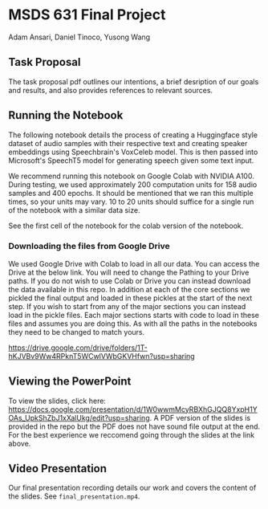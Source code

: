 # MSDS 631 Final Project

Adam Ansari, Daniel Tinoco, Yusong Wang

## Task Proposal

The task proposal pdf outlines our intentions, a brief desription of our goals and results, and also provides references to relevant sources.

## Running the Notebook

The following notebook details the process of creating a Huggingface style dataset of audio samples with their respective text and creating speaker embeddings using Speechbrain's VoxCeleb model. This is then passed into Microsoft's SpeechT5 model for generating speech given some text input.

We recommend running this notebook on Google Colab with NVIDIA A100. During testing, we used approximately 200 computation units for 158 audio samples and 400 epochs. It should be mentioned that we ran this multiple times, so your units may vary. 10 to 20 units should suffice for a single run of the notebook with a similar data size.

See the first cell of the notebook for the colab version of the notebook.

### Downloading the files from Google Drive

We used Google Drive with Colab to load in all our data. You can access the Drive at the below link. You will need to change the Pathing to your Drive paths. If you do not wish to use Colab or Drive you can instead download the data available in this repo. In addition at each of the core sections we pickled the final output and loaded in these pickles at the start of the next step. If you wish to start from any of the major sections you can instead load in the pickle files. Each major sections starts with code to load in these files and assumes you are doing this. As with all the paths in the notebooks they need to be changed to match yours. 

https://drive.google.com/drive/folders/1T-hKJVBv9Ww4RPknT5WCwlVWbGKVHfwn?usp=sharing

## Viewing the PowerPoint

To view the slides, click here: https://docs.google.com/presentation/d/1W0wwmMcyRBXhGJQQ8YxpH1YOAs_UpkShZbJ1xXalUkg/edit?usp=sharing. A PDF version of the slides is provided in the repo but the PDF does not have sound file output at the end. For the best experience we reccomend going through the slides at the link above. 

## Video Presentation

Our final presentation recording details our work and covers the content of the slides. See `final_presentation.mp4`.